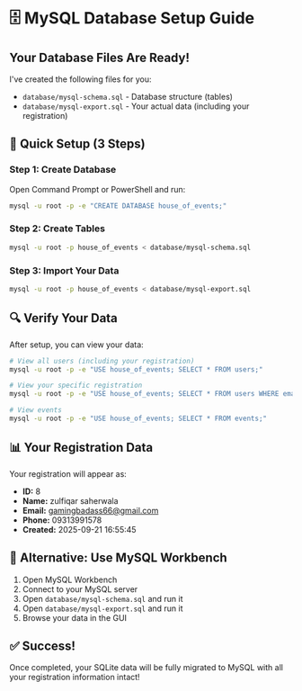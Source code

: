# 🗄️ MySQL Database Setup Guide

## Your Database Files Are Ready!

I've created the following files for you:
- `database/mysql-schema.sql` - Database structure (tables)
- `database/mysql-export.sql` - Your actual data (including your registration)

## 🚀 Quick Setup (3 Steps)

### Step 1: Create Database
Open Command Prompt or PowerShell and run:
```bash
mysql -u root -p -e "CREATE DATABASE house_of_events;"
```

### Step 2: Create Tables
```bash
mysql -u root -p house_of_events < database/mysql-schema.sql
```

### Step 3: Import Your Data
```bash
mysql -u root -p house_of_events < database/mysql-export.sql
```

## 🔍 Verify Your Data

After setup, you can view your data:

```bash
# View all users (including your registration)
mysql -u root -p -e "USE house_of_events; SELECT * FROM users;"

# View your specific registration
mysql -u root -p -e "USE house_of_events; SELECT * FROM users WHERE email = 'gamingbadass66@gmail.com';"

# View events
mysql -u root -p -e "USE house_of_events; SELECT * FROM events;"
```

## 📊 Your Registration Data

Your registration will appear as:
- **ID:** 8
- **Name:** zulfiqar saherwala
- **Email:** gamingbadass66@gmail.com
- **Phone:** 09313991578
- **Created:** 2025-09-21 16:55:45

## 🎯 Alternative: Use MySQL Workbench

1. Open MySQL Workbench
2. Connect to your MySQL server
3. Open `database/mysql-schema.sql` and run it
4. Open `database/mysql-export.sql` and run it
5. Browse your data in the GUI

## ✅ Success!

Once completed, your SQLite data will be fully migrated to MySQL with all your registration information intact!




